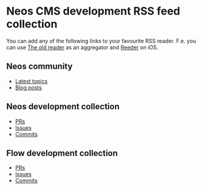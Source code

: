 # Neos CMS development RSS feed collection

You can add any of the following links to your favourite RSS reader.
F.e. you can use [The old reader](https://theoldreader.com/) as an aggregator and [Reeder](https://www.reederapp.com) on iOS.

## Neos community

* [Latest topics](https://discuss.neos.io/latest.rss)
* [Blog posts](https://www.neos.io/rss.xml)

## Neos development collection

* [PRs](https://rsshub.app/github/pull/neos/neos-development-collection)
* [Issues](https://rsshub.app/github/issue/neos/neos-development-collection/all)
* [Commits](https://github.com/neos/neos-development-collection/commits.atom)

## Flow development collection

* [PRs](https://rsshub.app/github/pull/neos/flow-development-collection)
* [Issues](https://rsshub.app/github/issue/neos/flow-development-collection/all)
* [Commits](https://github.com/neos/flow-development-collection/commits.atom)
